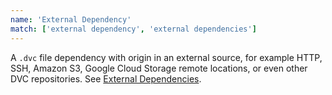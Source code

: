 ```yaml
---
name: 'External Dependency'
match: ['external dependency', 'external dependencies']
---
```


A `.dvc` file dependency with origin in an external source, for example HTTP, SSH,
Amazon S3, Google Cloud Storage remote locations, or even other DVC
repositories. See
[External Dependencies](/doc/user-guide/external-dependencies).
